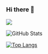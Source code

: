 ### Hi there 👋

![](https://github-profile-summary-cards.vercel.app/api/cards/profile-details?username=Noracham&theme=vue)
 
![GitHub Stats](https://github-readme-stats.vercel.app/api?username=Noracham&show_icons=true)
 
[![Top Langs](https://github-readme-stats.vercel.app/api/top-langs/?username=Noracham&layout=compact&langs_count=6)](https://github.com/anuraghazra/github-readme-stats)

